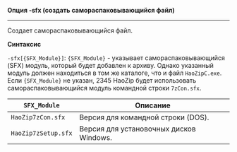 ﻿**Опция -sfx (создать самораспаковывающийся файл)**

--------------------------------------------------------------------------------

Создает самораспаковывающийся файл.

**Синтаксис**

`-sfx[{SFX_Module}]`:  `{SFX_Module}` - указывает самораспаковывающийся (SFX) модуль, который будет добавлен к архиву. Однако указанный модуль должен находиться в том же каталоге, что и файл `HaoZipC.exe`. Если `{SFX_Module}` не указан, 2345 HaoZip будет использовать самораспаковывающийся модуль командной строки `7zCon.sfx`.

| `SFX_Module`    | Описание                                          |
|-----------------|---------------------------------------------------|
| `HaoZip7zCon.sfx` | Версия для командной строки (DOS).             |
| `HaoZip7zSetup.sfx` | Версия для установочных дисков Windows.       |
